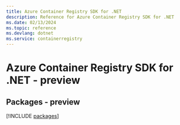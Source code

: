 ```yaml
---
title: Azure Container Registry SDK for .NET
description: Reference for Azure Container Registry SDK for .NET
ms.date: 02/13/2024
ms.topic: reference
ms.devlang: dotnet
ms.service: containerregistry
---
```

# Azure Container Registry SDK for .NET - preview
## Packages - preview
[!INCLUDE [packages](container-registry-index.md)]